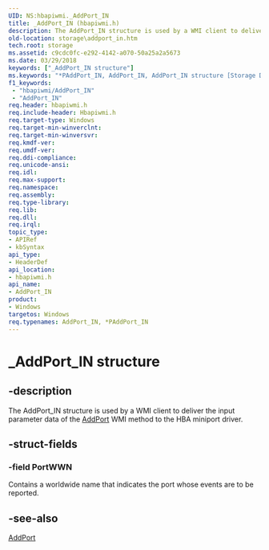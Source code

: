 ```yaml
---
UID: NS:hbapiwmi._AddPort_IN
title: _AddPort_IN (hbapiwmi.h)
description: The AddPort_IN structure is used by a WMI client to deliver the input parameter data of the AddPort WMI method to the HBA miniport driver.
old-location: storage\addport_in.htm
tech.root: storage
ms.assetid: c9cdc0fc-e292-4142-a070-50a25a2a5673
ms.date: 03/29/2018
keywords: ["_AddPort_IN structure"]
ms.keywords: "*PAddPort_IN, AddPort_IN, AddPort_IN structure [Storage Devices], PAddPort_IN, PAddPort_IN structure pointer [Storage Devices], _AddPort_IN, hbapiwmi/AddPort_IN, hbapiwmi/PAddPort_IN, storage.addport_in, structs-Fibre_0f7b349b-048b-444c-b8ac-bdf63b00f998.xml"
f1_keywords:
 - "hbapiwmi/AddPort_IN"
 - "AddPort_IN"
req.header: hbapiwmi.h
req.include-header: Hbapiwmi.h
req.target-type: Windows
req.target-min-winverclnt: 
req.target-min-winversvr: 
req.kmdf-ver: 
req.umdf-ver: 
req.ddi-compliance: 
req.unicode-ansi: 
req.idl: 
req.max-support: 
req.namespace: 
req.assembly: 
req.type-library: 
req.lib: 
req.dll: 
req.irql: 
topic_type:
- APIRef
- kbSyntax
api_type:
- HeaderDef
api_location:
- hbapiwmi.h
api_name:
- AddPort_IN
product:
- Windows
targetos: Windows
req.typenames: AddPort_IN, *PAddPort_IN
---
```


# _AddPort_IN structure


## -description


The AddPort_IN structure is used by a WMI client to deliver the input parameter data of the <a href="https://docs.microsoft.com/previous-versions/ff545022(v=vs.85)">AddPort</a> WMI method to the HBA miniport driver.


## -struct-fields




### -field PortWWN

Contains a worldwide name that indicates the port whose events are to be reported. 


## -see-also




<a href="https://docs.microsoft.com/previous-versions/ff545022(v=vs.85)">AddPort</a>
 

 

